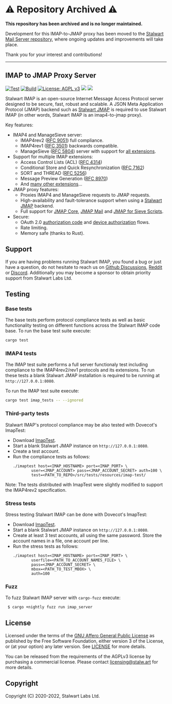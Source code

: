 # ⚠️ Repository Archived ⚠️

**This repository has been archived and is no longer maintained.**

Development for this IMAP-to-JMAP proxy has been moved to the [Stalwart Mail Server repository](https://github.com/stalwartlabs/mail-server), where ongoing updates and improvements will take place.

Thank you for your interest and contributions!

--- 

## IMAP to JMAP Proxy Server

[![Test](https://github.com/stalwartlabs/imap-to-jmap/actions/workflows/test.yml/badge.svg)](https://github.com/stalwartlabs/imap-to-jmap/actions/workflows/test.yml)
[![Build](https://github.com/stalwartlabs/imap-to-jmap/actions/workflows/build.yml/badge.svg)](https://github.com/stalwartlabs/imap-to-jmap/actions/workflows/build.yml)
[![License: AGPL v3](https://img.shields.io/badge/License-AGPL_v3-blue.svg)](https://www.gnu.org/licenses/agpl-3.0)
[![](https://img.shields.io/discord/923615863037390889?label=Chat)](https://discord.gg/jVAuShSdNZ)
[![](https://img.shields.io/twitter/follow/stalwartlabs?style=flat)](https://twitter.com/stalwartlabs)

Stalwart IMAP is an open-source Internet Message Access Protocol server designed to be secure, fast, robust and scalable.
A JSON Meta Application Protocol (JMAP) backend such as [Stalwart JMAP](https://github.com/stalwartlabs/jmap-server) is required to use Stalwart IMAP (in other words, Stalwart
IMAP is an imap4-to-jmap proxy).

Key features:

- IMAP4 and ManageSieve server:
  - IMAP4rev2 ([RFC 9051](https://datatracker.ietf.org/doc/html/rfc9051)) full compliance.
  - IMAP4rev1 ([RFC 3501](https://datatracker.ietf.org/doc/html/rfc3501)) backwards compatible.
  - ManageSieve ([RFC 5804](https://datatracker.ietf.org/doc/html/rfc5804)) server with support for [all extensions](https://www.iana.org/assignments/sieve-extensions/sieve-extensions.xhtml).
- Support for multiple IMAP extensions:
  - Access Control Lists (ACL) ([RFC 4314](https://datatracker.ietf.org/doc/html/rfc4314))
  - Conditional Store and Quick Resynchronization ([RFC 7162](https://datatracker.ietf.org/doc/html/rfc7162))
  - SORT and THREAD ([RFC 5256](https://datatracker.ietf.org/doc/html/rfc5256))
  - Message Preview Generation ([RFC 8970](https://datatracker.ietf.org/doc/html/rfc8970))
  - And [many other extensions](https://stalw.art/imap/development/rfc/#imap4-extensions)...
- JMAP proxy features:
  - Proxies IMAP4 and ManageSieve requests to JMAP requests.
  - High-availability and fault-tolerance support when using a [Stalwart JMAP](https://github.com/stalwartlabs/jmap-server) backend.
  - Full support for [JMAP Core](https://datatracker.ietf.org/doc/html/rfc8620), [JMAP Mail](https://datatracker.ietf.org/doc/html/rfc8621) and [JMAP for Sieve Scripts](https://www.ietf.org/archive/id/draft-ietf-jmap-sieve-12.html).
- Secure:
  - OAuth 2.0 [authorization code](https://www.rfc-editor.org/rfc/rfc8628) and [device authorization](https://www.rfc-editor.org/rfc/rfc8628) flows.
  - Rate limiting.
  - Memory safe (thanks to Rust).

## Support

If you are having problems running Stalwart IMAP, you found a bug or just have a question,
do not hesitate to reach us on [Github Discussions](https://github.com/stalwartlabs/imap-to-jmap/discussions),
[Reddit](https://www.reddit.com/r/stalwartlabs) or [Discord](https://discord.gg/jVAuShSdNZ).
Additionally you may become a sponsor to obtain priority support from Stalwart Labs Ltd.


## Testing

### Base tests

The base tests perform protocol compliance tests as well as basic functionality testing on 
different functions across the Stalwart IMAP code base. 
To run the base test suite execute:

```bash
cargo test
```

### IMAP4 tests

The IMAP test suite performs a full server functionaly test including compliance to the IMAP4rev2/rev1
protocols and its extensions. To run these tests a blank Stalwart JMAP installation is required to be running at
``http://127.0.0.1:8080``.

To run the IMAP test suite execute:

```bash
cargo test imap_tests -- --ignored
```

### Third-party tests

Stalwart IMAP's protocol compliance may be also tested with Dovecot's ImapTest:

- Download [ImapTest](https://www.imapwiki.org/ImapTest/Installation).
- Start a blank Stalwart JMAP instance on ``http://127.0.0.1:8080``.
- Create a test account.
- Run the compliance tests as follows:
    ```
    ./imaptest host=<IMAP_HOSTNAME> port=<IMAP_PORT> \
            user=<JMAP_ACCOUNT> pass=<JMAP_ACCOUNT_SECRET> auth=100 \
            test=<PATH_TO_REPO>/src/tests/resources/imap-test/
    ```

Note: The tests distributed with ImapTest were slightly modified to support the
IMAP4rev2 specification.

### Stress tests

Stress testing Stalwart IMAP can be done with Dovecot's ImapTest:

- Download [ImapTest](https://www.imapwiki.org/ImapTest/Installation).
- Start a blank Stalwart JMAP instance on ``http://127.0.0.1:8080``.
- Create at least 3 test accounts, all using the same password. Store the account names in a file, one account per line.
- Run the stress tests as follows:
    ```
    ./imaptest host=<IMAP_HOSTNAME> port=<IMAP_PORT> \
            userfile=<PATH_TO_ACCOUNT_NAMES_FILE> \
            pass=<JMAP_ACCOUNT_SECRET> \
            mbox=<PATH_TO_TEST_MBOX> \
            auth=100
    ```

### Fuzz

To fuzz Stalwart IMAP server with `cargo-fuzz` execute:

```bash
 $ cargo +nightly fuzz run imap_server
```

## License

Licensed under the terms of the [GNU Affero General Public License](https://www.gnu.org/licenses/agpl-3.0.en.html) as published by
the Free Software Foundation, either version 3 of the License, or (at your option) any later version.
See [LICENSE](LICENSE) for more details.

You can be released from the requirements of the AGPLv3 license by purchasing
a commercial license. Please contact licensing@stalw.art for more details.
  
## Copyright

Copyright (C) 2020-2022, Stalwart Labs Ltd.

